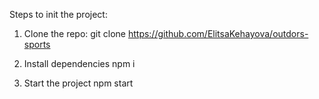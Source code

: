Steps to init the project:

1) Clone the repo:
    git clone https://github.com/ElitsaKehayova/outdors-sports

2) Install dependencies
    npm i

3) Start the project
    npm start